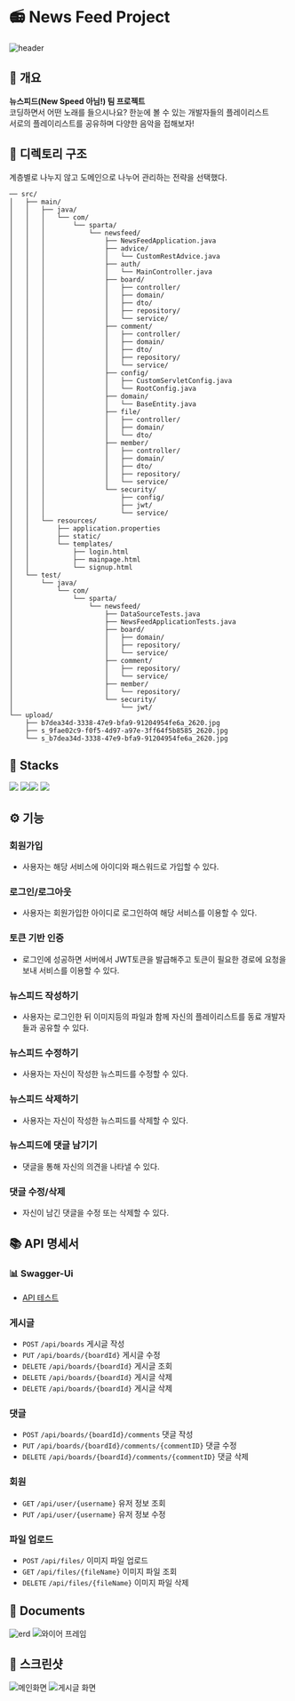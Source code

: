 # 📻 News Feed Project
![header](https://capsule-render.vercel.app/api?type=waving&color=timeGradient&text=NewsFeedProject!!&animation=twinkling&fontSize=35&fontAlignY=40&fontAlign=50&height=250)

## 📇 개요
<b>뉴스피드(New Speed 아님!) 팀 프로젝트</b><br>
코딩하면서 어떤 노래를 들으시나요? 한눈에 볼 수 있는 개발자들의 플레이리스트<br>
서로의 플레이리스트를 공유하며 다양한 음악을 접해보자!

## 💾 디렉토리 구조
계층별로 나누지 않고 도메인으로 나누어 관리하는 전략을 선택했다.
```
── src/
│   ├── main/
│   │   ├── java/
│   │   │   └── com/
│   │   │       └── sparta/
│   │   │           └── newsfeed/
│   │   │               ├── NewsFeedApplication.java
│   │   │               ├── advice/
│   │   │               │   └── CustomRestAdvice.java
│   │   │               ├── auth/
│   │   │               │   └── MainController.java
│   │   │               ├── board/
│   │   │               │   ├── controller/
│   │   │               │   ├── domain/
│   │   │               │   ├── dto/
│   │   │               │   ├── repository/
│   │   │               │   └── service/
│   │   │               ├── comment/
│   │   │               │   ├── controller/
│   │   │               │   ├── domain/
│   │   │               │   ├── dto/
│   │   │               │   ├── repository/
│   │   │               │   └── service/
│   │   │               ├── config/
│   │   │               │   ├── CustomServletConfig.java
│   │   │               │   └── RootConfig.java
│   │   │               ├── domain/
│   │   │               │   └── BaseEntity.java
│   │   │               ├── file/
│   │   │               │   ├── controller/
│   │   │               │   ├── domain/
│   │   │               │   └── dto/
│   │   │               ├── member/
│   │   │               │   ├── controller/
│   │   │               │   ├── domain/
│   │   │               │   ├── dto/
│   │   │               │   ├── repository/
│   │   │               │   └── service/
│   │   │               └── security/
│   │   │                   ├── config/
│   │   │                   ├── jwt/
│   │   │                   └── service/
│   │   └── resources/
│   │       ├── application.properties
│   │       ├── static/
│   │       └── templates/
│   │           ├── login.html
│   │           ├── mainpage.html
│   │           └── signup.html
│   └── test/
│       └── java/
│           └── com/
│               └── sparta/
│                   └── newsfeed/
│                       ├── DataSourceTests.java
│                       ├── NewsFeedApplicationTests.java
│                       ├── board/
│                       │   ├── domain/
│                       │   ├── repository/
│                       │   └── service/
│                       ├── comment/
│                       │   ├── repository/
│                       │   └── service/
│                       ├── member/
│                       │   └── repository/
│                       └── security/
│                           └── jwt/
└── upload/
    ├── b7dea34d-3338-47e9-bfa9-91204954fe6a_2620.jpg
    ├── s_9fae02c9-f0f5-4d97-a97e-3ff64f5b8585_2620.jpg
    └── s_b7dea34d-3338-47e9-bfa9-91204954fe6a_2620.jpg

```

## 📔 Stacks
 <img src="https://img.shields.io/badge/SpringBoot-6DB33F?style=for-the-badge&logo=springboot&logoColor=white">
 <img src="https://img.shields.io/badge/java-%23ED8B00?style=for-the-badge&logo=openjdk&logoColor=white"><img src="https://img.shields.io/badge/17-515151?style=for-the-badge">
<img src="https://img.shields.io/badge/Gradle-02303A?style=for-the-badge&logo=Gradle&logoColor=white">

## ⚙ 기능
### 회원가입
  * 사용자는 해당 서비스에 아이디와 패스워드로 가입할 수 있다.
### 로그인/로그아웃
  * 사용자는 회원가입한 아이디로 로그인하여 해당 서비스를 이용할 수 있다.
### 토큰 기반 인증
  * 로그인에 성공하면 서버에서 JWT토큰을 발급해주고 토큰이 필요한 경로에 요청을 보내 서비스를 이용할 수 있다.
### 뉴스피드 작성하기
*  사용자는 로그인한 뒤 이미지등의 파일과 함께 자신의 플레이리스트를 동료 개발자들과 공유할 수 있다.
### 뉴스피드 수정하기
  * 사용자는 자신이 작성한 뉴스피드를 수정할 수 있다.
### 뉴스피드 삭제하기
  * 사용자는 자신이 작성한 뉴스피드를 삭제할 수 있다.
### 뉴스피드에 댓글 남기기
  * 댓글을 통해 자신의 의견을 나타낼 수 있다.
### 댓글 수정/삭제
  * 자신이 남긴 댓글을 수정 또는 삭제할 수 있다.

## 📚 API 명세서
### 📊 Swagger-Ui
* [API 테스트](http://localhost:8080/swagger-ui/index.html)  
### 게시글
* ```POST``` ```/api/boards``` 게시글 작성<br>
* ```PUT``` ```/api/boards/{boardId}``` 게시글 수정<br>
* ```DELETE``` ```/api/boards/{boardId}``` 게시글 조회<br>
* ```DELETE``` ```/api/boards/{boardId}``` 게시글 삭제<br>
* ```DELETE``` ```/api/boards/{boardId}``` 게시글 삭제<br>
### 댓글
* ```POST``` ```/api/boards/{boardId}/comments``` 댓글 작성<br>
* ```PUT``` ```/api/boards/{boardId}/comments/{commentID}``` 댓글 수정<br>
* ```DELETE``` ```/api/boards/{boardId}/comments/{commentID}``` 댓글 삭제<br>
### 회원 
* ```GET``` ```/api/user/{username}``` 유저 정보 조회
* ```PUT``` ```/api/user/{username}``` 유저 정보 수정
### 파일 업로드
* ```POST``` ```/api/files/``` 이미지 파일 업로드
* ```GET``` ```/api/files/{fileName}``` 이미지 파일 조회
* ```DELETE``` ```/api/files/{fileName}``` 이미지 파일 삭제

## 📔 Documents
![erd](./document/newsfeed-erd.png)
![와이어 프레임](./document/와이어%20프레임.png)
## 📸 스크린샷
![메인화면](./document/메인%20화면.png)
![게시글 화면](./document/게시판%20화면.png)
